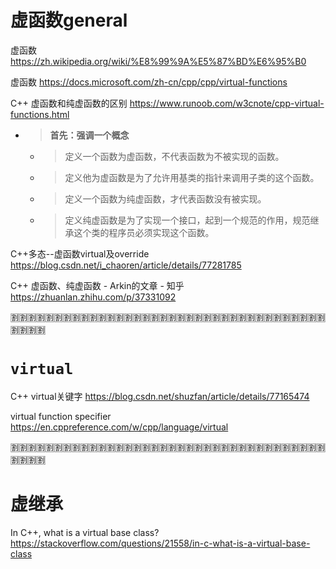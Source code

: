
# 虚函数general

虚函数 https://zh.wikipedia.org/wiki/%E8%99%9A%E5%87%BD%E6%95%B0

虚函数 https://docs.microsoft.com/zh-cn/cpp/cpp/virtual-functions

C++ 虚函数和纯虚函数的区别 https://www.runoob.com/w3cnote/cpp-virtual-functions.html
- > **首先：强调一个概念**
  * > 定义一个函数为虚函数，不代表函数为不被实现的函数。
  * > 定义他为虚函数是为了允许用基类的指针来调用子类的这个函数。
  * > 定义一个函数为纯虚函数，才代表函数没有被实现。
  * > 定义纯虚函数是为了实现一个接口，起到一个规范的作用，规范继承这个类的程序员必须实现这个函数。

C++多态--虚函数virtual及override https://blog.csdn.net/i_chaoren/article/details/77281785

C++ 虚函数、纯虚函数 - Arkin的文章 - 知乎 https://zhuanlan.zhihu.com/p/37331092

:u5272::u5272::u5272::u5272::u5272::u5272::u5272::u5272::u5272::u5272::u5272::u5272::u5272::u5272::u5272::u5272::u5272::u5272::u5272::u5272::u5272::u5272::u5272::u5272::u5272::u5272::u5272::u5272::u5272::u5272::u5272::u5272::u5272::u5272::u5272::u5272::u5272::u5272::u5272::u5272:

# `virtual`

C++ virtual关键字 https://blog.csdn.net/shuzfan/article/details/77165474

virtual function specifier https://en.cppreference.com/w/cpp/language/virtual

:u5272::u5272::u5272::u5272::u5272::u5272::u5272::u5272::u5272::u5272::u5272::u5272::u5272::u5272::u5272::u5272::u5272::u5272::u5272::u5272::u5272::u5272::u5272::u5272::u5272::u5272::u5272::u5272::u5272::u5272::u5272::u5272::u5272::u5272::u5272::u5272::u5272::u5272::u5272::u5272:

# 虚继承

In C++, what is a virtual base class? https://stackoverflow.com/questions/21558/in-c-what-is-a-virtual-base-class
